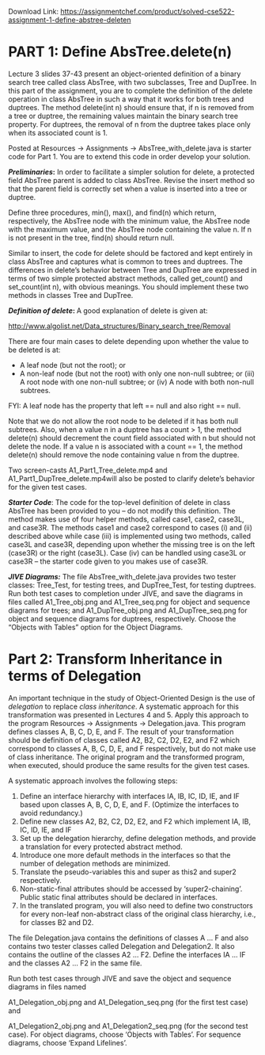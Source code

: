 Download Link: https://assignmentchef.com/product/solved-cse522-assignment-1-define-abstree-deleten
<br>
<h1>PART 1:   Define AbsTree.delete(n)</h1>

Lecture 3 slides 37-43 present an object-oriented definition of a binary search tree called class AbsTree, with two subclasses, Tree and DupTree.  In this part of the assignment, you are to complete the definition of the delete operation in class AbsTree in such a way that it works for both trees and duptrees.    The method delete(int n) should ensure that, if n is removed from a tree or duptree,  the remaining values maintain the binary search tree property.  For duptrees, the removal of n from the duptree takes place only when its associated count is 1.

Posted at Resources → Assignments → AbsTree_with_delete.java is starter code for Part 1.  You are to extend this code in order develop your solution.

<strong><em>Preliminaries</em>:</strong>  In order to facilitate a simpler solution for delete, a protected field AbsTree parent is added to class AbsTree.   Revise the insert method so that the parent field is correctly set when a value is inserted into a tree or duptree.

Define three procedures, min(), max(), and find(n) which return, respectively, the AbsTree node with the minimum value, the AbsTree node with the maximum value, and the AbsTree node containing the value n.  If n is not present in the tree, find(n) should return null.

Similar to insert, the code for delete should be factored and kept entirely in class AbsTree and captures what is common to trees and duptrees.   The differences in delete’s behavior between Tree and DupTree are expressed in terms of two simple protected abstract methods, called get_count() and set_count(int n), with obvious meanings.  You should implement these two methods in classes Tree and DupTree.

<strong><em>Definition of delete</em>:  </strong> A good explanation of delete is given at:

http://www.algolist.net/Data_structures/Binary_search_tree/Removal

There are four main cases to delete depending upon whether the value to be deleted is at:

<ul>

 <li>A leaf node (but not the root); or</li>

 <li>A non-leaf node (but not the root) with only one non-null subtree; or (iii)  A root node with one non-null subtree; or (iv)  A node with both non-null subtrees.</li>

</ul>

FYI: A leaf node has the property that left == null and also right == null.

Note that we do not allow the root node to be deleted if it has both null subtrees.  Also,  when a value n in a duptree has a count &gt; 1, the method delete(n) should decrement the count field associated with n but should not delete the node. If a value n is associated with a count == 1, the method delete(n) should remove the node containing value n from the duptree.

Two screen-casts A1_Part1_Tree_delete.mp4 and A1_Part1_DupTree_delete.mp4will also be posted to clarify delete’s behavior for the given test cases.

<strong><em>Starter Code</em></strong>: The code for the top-level definition of delete in class AbsTree has been provided to you – do not modify this definition.  The method makes use of four helper methods, called case1, case2, case3L, and case3R.  The methods case1 and case2 correspond to cases (i) and (ii) described above while case (iii) is implemented using two methods, called case3L and case3R, depending upon whether the missing tree is on the left (case3R) or the right (case3L). Case (iv) can be handled using case3L or case3R – the starter code given to you makes use of case3R.

<strong><em>JIVE Diagrams:</em></strong> The file AbsTree_with_delete.java provides two tester classes:  Tree_Test, for testing trees, and DupTree_Test,  for testing duptrees.  Run both test cases to completion under JIVE, and save the diagrams in files called A1_Tree_obj.png and A1_Tree_seq.png for object and sequence diagrams for trees; and A1_DupTree_obj.png and A1_DupTree_seq.png for object and sequence diagrams for duptrees, respectively.  Choose the “Objects with Tables” option for the Object Diagrams.

<h1>Part 2:  Transform Inheritance in terms of Delegation</h1>

<strong> </strong>

An important technique in the study of Object-Oriented Design is the use of <em>delegation</em> to replace <em>class inheritance</em>.   A systematic approach for this transformation was presented in Lectures 4 and 5.   Apply this approach to the program Resources → Assignments → Delegation.java.  This program defines classes A, B, C, D, E, and F.  The result of your transformation should be definition of classes called A2, B2, C2, D2, E2, and F2 which correspond to classes A, B, C, D, E, and F respectively, but do not make use of class inheritance.   The original program and the transformed program, when executed, should produce the same results for the given test cases.




A systematic approach involves the following steps:




<ol>

 <li>Define an interface hierarchy with interfaces IA, IB, IC, ID, IE, and IF based upon classes A, B, C, D, E, and F. (Optimize the interfaces to avoid redundancy.)</li>

 <li>Define new classes A2, B2, C2, D2, E2, and F2 which implement IA, IB, IC, ID, IE, and IF</li>

 <li>Set up the delegation hierarchy, define delegation methods, and provide a translation for every protected abstract method.</li>

 <li>Introduce one more default methods in the interfaces so that the number of delegation methods are minimized.</li>

 <li>Translate the pseudo-variables this and super as this2 and super2 respectively.</li>

 <li>Non-static-final attributes should be accessed by ‘super2-chaining’. Public static final attributes should be declared in interfaces.</li>

 <li>In the translated program, you will also need to define two constructors for every non-leaf non-abstract class of the original class hierarchy, i.e., for classes B2 and D2.</li>

</ol>




The file Delegation.java contains the definitions of classes A … F and also contains two tester classes called Delegation and Delegation2.  It also contains the outline of the classes A2 … F2.   Define the interfaces IA … IF and the classes A2 … F2 in the same file.




Run both test cases through JIVE and save the object and sequence diagrams in files named

A1_Delegation_obj.png and A1_Delegation_seq.png (for the first test case) and

A1_Delegation2_obj.png and A1_Delegation2_seq.png (for the second test case).    For object diagrams, choose ‘Objects with Tables’.  For sequence diagrams, choose ‘Expand Lifelines’.


